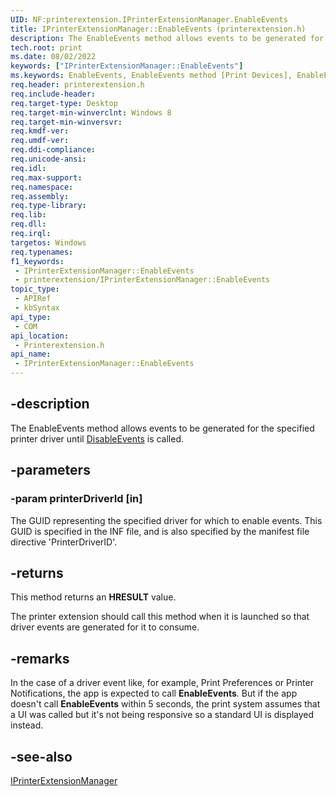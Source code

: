 ```yaml
---
UID: NF:printerextension.IPrinterExtensionManager.EnableEvents
title: IPrinterExtensionManager::EnableEvents (printerextension.h)
description: The EnableEvents method allows events to be generated for the specified printer driver until DisableEvents is called.
tech.root: print
ms.date: 08/02/2022
keywords: ["IPrinterExtensionManager::EnableEvents"]
ms.keywords: EnableEvents, EnableEvents method [Print Devices], EnableEvents method [Print Devices],IPrinterExtensionManager interface, IPrinterExtensionManager interface [Print Devices],EnableEvents method, IPrinterExtensionManager.EnableEvents, IPrinterExtensionManager::EnableEvents, print.iprinterextensionmanager_enableevents, printerextension/IPrinterExtensionManager::EnableEvents
req.header: printerextension.h
req.include-header: 
req.target-type: Desktop
req.target-min-winverclnt: Windows 8
req.target-min-winversvr: 
req.kmdf-ver: 
req.umdf-ver: 
req.ddi-compliance: 
req.unicode-ansi: 
req.idl: 
req.max-support: 
req.namespace: 
req.assembly: 
req.type-library: 
req.lib: 
req.dll: 
req.irql: 
targetos: Windows
req.typenames: 
f1_keywords:
 - IPrinterExtensionManager::EnableEvents
 - printerextension/IPrinterExtensionManager::EnableEvents
topic_type:
 - APIRef
 - kbSyntax
api_type:
 - COM
api_location:
 - Printerextension.h
api_name:
 - IPrinterExtensionManager::EnableEvents
---
```


## -description

The EnableEvents method allows events to be generated for the specified printer driver until  [DisableEvents](./nf-printerextension-iprinterextensionmanager-disableevents.md) is called.

## -parameters

### -param printerDriverId [in]

The GUID representing the specified driver for which to enable events. This GUID is specified in the INF file, and is also specified by the manifest file directive 'PrinterDriverID'.

## -returns

This method returns an **HRESULT** value.

The printer extension should call this method when it is launched so that driver events are generated for it to consume.

## -remarks

In the case of a driver event like, for example, Print Preferences or Printer Notifications, the app is expected to call **EnableEvents**. But if the app doesn't call **EnableEvents** within 5 seconds, the print system assumes that a UI was  called but it's not being responsive so a standard UI is displayed instead.

## -see-also

[IPrinterExtensionManager](./nn-printerextension-iprinterextensionmanager.md)